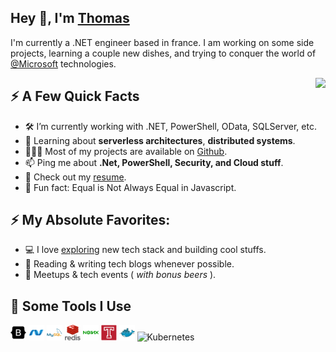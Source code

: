 <h2>Hey 👋, I'm <a href="https://www.linkedin.com/in/thomas-illiet">Thomas</a></h2>
<p>I'm currently a .NET engineer based in france. I am working on some side projects, learning a couple new dishes, and trying to conquer the world of <a href="https://microsoft.com">@Microsoft</a> technologies.</p>
<img align="right" src="https://media2.giphy.com/media/iIqmM5tTjmpOB9mpbn/giphy.gif" />
<h2>⚡️ A Few Quick Facts</h2>
<ul>
<li>🛠   I’m currently working with .NET, PowerShell, OData, SQLServer, etc.</li>
<li>🚀   Learning about <strong>serverless architectures</strong>, <strong>distributed systems</strong>.</li>
<li>👨🏻‍💻   Most of my projects are available on <a href="https://github.com/thomas-illiet">Github</a>.</li>
<li>📫   Ping me about <strong>.Net, PowerShell, Security, and Cloud stuff</strong>.</li>
<li>📝   Check out my <a href="https://www.linkedin.com/in/thomas-illiet">resume</a>.</li>
<li>👾   Fun fact: Equal is Not Always Equal in Javascript.</li>
</ul>
<h2>⚡️ My Absolute Favorites:</h2>
<ul>
<li>💻   I love <a href="https://takeb1nzyto.space">exploring</a> new tech stack and building cool stuffs.</li>
<li>📰   Reading &amp; writing tech blogs whenever possible.</li>
<li>🍕   Meetups &amp; tech events ( <em>with bonus beers</em> ).</li>
</ul>
<h2>🚀 Some Tools I Use</h2>
<p align="left">
<img src="https://raw.githubusercontent.com/devicons/devicon/master/icons/bootstrap/bootstrap-plain.svg" alt="bootstrap" width="25" height="25" />
<img src="https://raw.githubusercontent.com/devicons/devicon/master/icons/dot-net/dot-net-original.svg" alt=".NET" width="25" height="25" />
<img src="https://raw.githubusercontent.com/devicons/devicon/master/icons/mysql/mysql-original-wordmark.svg" alt="mysql" width="25" height="25" />
<img src="https://raw.githubusercontent.com/devicons/devicon/master/icons/redis/redis-original-wordmark.svg" alt="redis" width="25" height="25" />
<img src="https://raw.githubusercontent.com/devicons/devicon/master/icons/nginx/nginx-original.svg" alt="nginx" width="25" height="25" />
<img src="https://raw.githubusercontent.com/devicons/devicon/master/icons/travis/travis-plain.svg" alt="travis" width="25" height="25" />
<img src="https://raw.githubusercontent.com/devicons/devicon/master/icons/docker/docker-original.svg" alt="Docker" width="25" height="25" />
<img src="https://www.vectorlogo.zone/logos/kubernetes/kubernetes-icon.svg" alt="Kubernetes" width="25" height="25" />
</p>
